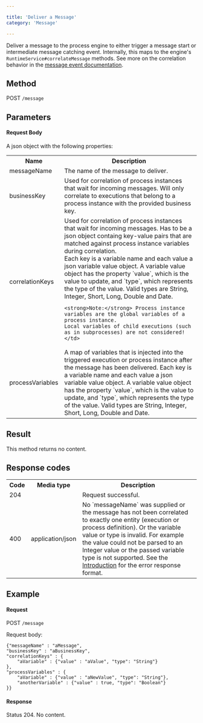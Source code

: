 ```yaml
---

title: 'Deliver a Message'
category: 'Message'

---
```



Deliver a message to the process engine to either trigger a message start or intermediate message catching event.
Internally, this maps to the engine's `RuntimeService#correlateMessage` methods.
See more on the correlation behavior in the [message event documentation](/api-references/bpmn20/#!/events/message-events).


Method
------

POST `/message`


Parameters
----------

#### Request Body

A json object with the following properties:

<table class="table table-striped">
  <tr>
    <th>Name</th>
    <th>Description</th>
  </tr>
  <tr>
    <td>messageName</td>
    <td>The name of the message to deliver.</td>
  </tr>
  <tr>
    <td>businessKey</td>
    <td>Used for correlation of process instances that wait for incoming messages. Will only correlate to executions that belong to a process instance with the provided business key.</td>
  </tr>
  <tr>
    <td>correlationKeys</td>
    <td>Used for correlation of process instances that wait for incoming messages.
    Has to be a json object containg key-value pairs that are matched against process instance variables during correlation.<br/>
    Each key is a variable name and each value a json variable value object. A variable value object has the property `value`, which is the value to update, and `type`, which represents the type of the value. Valid types are String, Integer, Short, Long, Double and Date.
    
    <strong>Note:</strong> Process instance variables are the global variables of a process instance.
    Local variables of child executions (such as in subprocesses) are not considered!</td>
  </tr>
  <tr>
    <td>processVariables</td>
    <td>A map of variables that is injected into the triggered execution or process instance after the message has been delivered.
    Each key is a variable name and each value a json variable value object. A variable value object has the property `value`, which is the value to update, and `type`, which represents the type of the value. Valid types are String, Integer, Short, Long, Double and Date.</td>
  </tr>
</table>


Result
------

This method returns no content.


Response codes
--------------

<table class="table table-striped">
  <tr>
    <th>Code</th>
    <th>Media type</th>
    <th>Description</th>
  </tr>
  <tr>
    <td>204</td>
    <td></td>
    <td>Request successful.</td>
  </tr>
  <tr>
    <td>400</td>
    <td>application/json</td>
    <td>No `messageName` was supplied or the message has not been correlated to exactly one entity (execution or process definition). Or the variable value or type is invalid. For example the value could not be parsed to an Integer value or the passed variable type is not supported. See the <a href="#overview-introduction">Introduction</a> for the error response format.</td>
  </tr>
</table>

Example
-------

#### Request

POST `/message`

Request body:

    {"messageName" : "aMessage",
    "businessKey" : "aBusinessKey",
    "correlationKeys" : {
        "aVariable" : {"value" : "aValue", "type": "String"}
    },
    "processVariables" : {
        "aVariable" : {"value" : "aNewValue", "type": "String"},
        "anotherVariable" : {"value" : true, "type": "Boolean"}
    }}

#### Response

Status 204. No content.